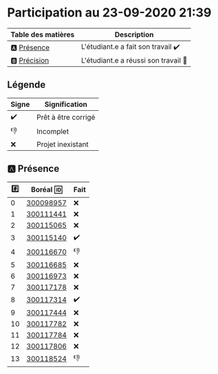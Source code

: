 # Participation au 23-09-2020 21:39

| Table des matières            | Description                                             |
|-------------------------------|---------------------------------------------------------|
| :a: [Présence](#a-présence)   | L'étudiant.e a fait son travail    :heavy_check_mark:   |
| :b: [Précision](#b-précision) | L'étudiant.e a réussi son travail  :tada:               |

## Légende

| Signe              | Signification                 |
|--------------------|-------------------------------|
| :heavy_check_mark: | Prêt à être corrigé           |
| :-1:               | Incomplet                     |
| :x:                | Projet inexistant             |

## :a: Présence

|:hash:| Boréal :id:                | Fait               |
|------|----------------------------|--------------------|
| 0    | [300098957](https://b300098957.github.io/github-slideshow) | :x: |
| 1    | [300111441](https://sekou16.github.io/github-slideshow) | :x: |
| 2    | [300115065](https://b300098957.github.io/github-slideshow) | :x: |
| 3    | [300115140](https://zackto.github.io/github-slideshow)     | :heavy_check_mark: |
| 4    | [300116670](https://auriane25.github.io/github-slideshow) | :-1: |
| 5    | [300116685](https://b300098957.github.io/github-slideshow) | :x: |
| 6    | [300116973](https://b300098957.github.io/github-slideshow) | :x: |
| 7    | [300117178](https://catvoops.me/github-slideshow) | :x: |
| 8    | [300117314](https://morti747.github.io/github-slideshow)   | :heavy_check_mark: |
| 9    | [300117444](https://b300098957.github.io/github-slideshow) | :x: |
| 10   | [300117782](https://b300098957.github.io/github-slideshow) | :x: |
| 11   | [300117784](https://BertrandMoyou.github.io/github-slideshow) | :x: |
| 12   | [300117806](https://b300098957.github.io/github-slideshow) | :x: |
| 13   | [300118524](https://zoureni.github.io/github-slideshow) | :-1: |
